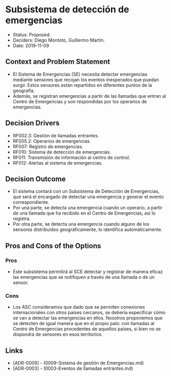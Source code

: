 # Subsistema de detección de emergencias

* Status: Proposed.
* Deciders: Diego Montoto, Guillermo Martín.
* Date: 2019-11-09

## Context and Problem Statement

* El Sistema de Emergencias (SE) necesita detectar emergencias mediante sensores que recojan los eventos inesperados que puedan surgir. Estos sensores están repartidos en diferentes puntos de la geografía.
* Además, se registran emergencias a partir de las llamadas que entran al Centro de Emergencias y son respondidas por los operarios de emergencias.

## Decision Drivers

* RF002.3: Gestión de llamadas entrantes.
* RF005.2: Operarios de emergencias.
* RF007: Registro de emergencias.
* RF010: Sistema de detección de emergencias.
* RF011: Transmisión de información al centro de control.
* RF012: Alertas al sistema de emergencias.

## Decision Outcome

* El sistema contará con un Subsistema de Detección de Emergencias, que será el encargado de detectar una emergencia y generar el evento correspondiente.
* Por una parte, se detecta una emergencia cuando un operario, a partir de una llamada que ha recibido en el Centro de Emergencias, así lo registra.
* Por otra parte, se detecta una emergencia cuando alguno de los sensores distribuidos geográficamente, lo identifica automáticamente.

## Pros and Cons of the Options

### Pros

* Este subsistema permitirá al SCE detectar y registrar de manera eficaz las emergencias que se notifiquen a través de una llamada o de un sensor.

### Cons

* Los ASC consideramos que dado que se permiten conexiones internacionales con otros países cercanos, se debería especificar cómo se van a detectar las emergencias en ellos. 
Nosotros proponemos que se detecten de igual manera que en el propio país: con llamadas al Centro de Emergencias procedentes de aquellos países, si bien no se dispondrá de sensores en esos territorios.

## Links 
* [ADR-0009] - (0009-Sistema de gestión de Emergencias.md)
* [ADR-0003] - (0003-Eventos de llamadas entrantes.md)
